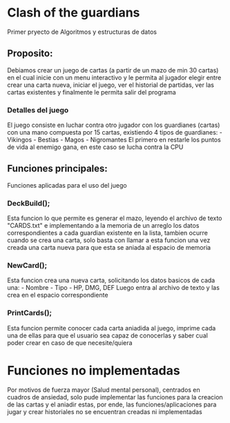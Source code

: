 # Clash of the guardians
Primer pryecto de Algoritmos y estructuras de datos

## Proposito:
Debiamos crear un juego de cartas (a partir de un mazo de min 30 cartas) en el cual inicie con un menu interactivo
y le permita al jugador elegir entre crear una carta nueva, iniciar el juego, ver el historial de partidas, ver las cartas existentes
y finalmente le permita salir del programa

### Detalles del juego
El juego consiste en luchar contra otro jugador con los guardianes (cartas) con una mano compuesta por 15 cartas, existiendo 4 tipos de 
guardianes:
        - Vikingos
        - Bestias
        - Magos
        - Nigromantes
El primero en restarle los puntos de vida al enemigo gana, en este caso se lucha contra la CPU

 ## Funciones principales:
 Funciones aplicadas para el uso del juego

 ### DeckBuild();
 Esta funcion lo que permite es generar el mazo, leyendo el archivo de texto "CARDS.txt" e implementando a la memoria de un arreglo los datos
 correspondientes a cada guardian existente en la lista, tambien ocurre cuando se crea una carta, solo basta con llamar a esta funcion una vez
 creada una carta nueva para que esta se aniada al espacio de memoria

 ### NewCard();
 Esta funcion crea una nueva carta, solicitando los datos basicos de cada una:
        - Nombre
        - Tipo
        - HP, DMG, DEF
Luego entra al archivo de texto y las crea en el espacio correspondiente

### PrintCards();
Esta funcion permite conocer cada carta aniadida al juego, imprime cada una de ellas para que el usuario sea capaz de conocerlas y saber cual poder
crear en caso de que necesite/quiera

# Funciones no implementadas
Por motivos de fuerza mayor (Salud mental personal), centrados en cuadros de ansiedad, solo pude implementar las funciones para la creacion de las 
cartas y el aniadir estas, por ende, las funciones/aplicaciones para jugar y crear historiales no se encuentran creadas ni implementadas
  